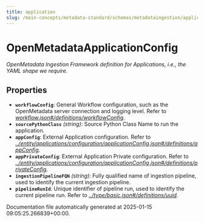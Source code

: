 ```yaml
---
title: application
slug: /main-concepts/metadata-standard/schemas/metadataingestion/application
---
```


# OpenMetadataApplicationConfig

*OpenMetadata Ingestion Framework definition for Applications, i.e., the YAML shape we require.*

## Properties

- **`workflowConfig`**: General Workflow configuration, such as the OpenMetadata server connection and logging level. Refer to *[workflow.json#/definitions/workflowConfig](#rkflow.json#/definitions/workflowConfig)*.
- **`sourcePythonClass`** *(string)*: Source Python Class Name to run the application.
- **`appConfig`**: External Application configuration. Refer to *[../entity/applications/configuration/applicationConfig.json#/definitions/appConfig](#/entity/applications/configuration/applicationConfig.json#/definitions/appConfig)*.
- **`appPrivateConfig`**: External Application Private configuration. Refer to *[../entity/applications/configuration/applicationConfig.json#/definitions/privateConfig](#/entity/applications/configuration/applicationConfig.json#/definitions/privateConfig)*.
- **`ingestionPipelineFQN`** *(string)*: Fully qualified name of ingestion pipeline, used to identify the current ingestion pipeline.
- **`pipelineRunId`**: Unique identifier of pipeline run, used to identify the current pipeline run. Refer to *[../type/basic.json#/definitions/uuid](#/type/basic.json#/definitions/uuid)*.


Documentation file automatically generated at 2025-01-15 09:05:25.266839+00:00.
